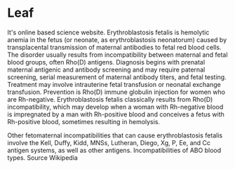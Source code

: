 # Leaf
It's online based science website.
Erythroblastosis fetalis is hemolytic anemia in the fetus (or neonate, as erythroblastosis neonatorum) caused by transplacental transmission of maternal antibodies to fetal red blood cells. The disorder usually results from incompatibility between maternal and fetal blood groups, often Rho(D) antigens. Diagnosis begins with prenatal maternal antigenic and antibody screening and may require paternal screening, serial measurement of maternal antibody titers, and fetal testing. Treatment may involve intrauterine fetal transfusion or neonatal exchange transfusion. Prevention is Rho(D) immune globulin injection for women who are Rh-negative.
Erythroblastosis fetalis classically results from Rho(D) incompatibility, which may develop when a woman with Rh-negative blood is impregnated by a man with Rh-positive blood and conceives a fetus with Rh-positive blood, sometimes resulting in hemolysis.

Other fetomaternal incompatibilities that can cause erythroblastosis fetalis involve the Kell, Duffy, Kidd, MNSs, Lutheran, Diego, Xg, P, Ee, and Cc antigen systems, as well as other antigens. Incompatibilities of ABO blood types. Source Wikipedia 
